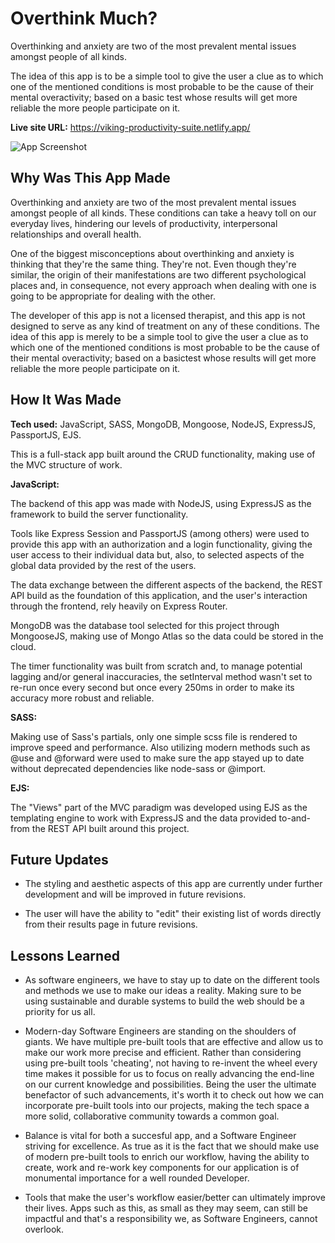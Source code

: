 # Overthink Much?

Overthinking and anxiety are two of the most prevalent mental issues amongst people of all kinds. 

The idea of this app is to be a simple tool to give the user a clue as to which one of the mentioned conditions is most probable to be the cause of their mental overactivity; based on a basic test whose results will get more reliable the more people participate on it.

**Live site URL:** https://viking-productivity-suite.netlify.app/

![App Screenshot](/src/App%20Screenshot.png)

## Why Was This App Made

Overthinking and anxiety are two of the most prevalent mental issues amongst people of all kinds. These conditions can take a heavy toll on our everyday lives, hindering our levels of productivity, interpersonal relationships and overall health.

One of the biggest misconceptions about overthinking and anxiety is thinking that they're the same thing. They're not. Even though they're similar, the origin of their manifestations are two different psychological places and, in consequence, not every approach when dealing with one is going to be appropriate for dealing with the other.

The developer of this app is not a licensed therapist, and this app is not designed to serve as any kind of treatment on any of these conditions. The idea of this app is merely to be a simple tool to give the user a clue as to which one of the mentioned conditions is most probable to be the cause of their mental overactivity; based on a basictest whose results will get more reliable the more people participate on it.

## How It Was Made

**Tech used:**  JavaScript, SASS, MongoDB, Mongoose, NodeJS, ExpressJS, PassportJS, EJS.

This is a full-stack app built around the CRUD functionality, making use of the MVC structure of work.

**JavaScript:**

The backend of this app was made with NodeJS, using ExpressJS as the framework to build the server functionality.

Tools like Express Session and PassportJS (among others) were used to provide this app with an authorization and a login functionality, giving the user access to their individual data but, also, to selected aspects of the global data provided by the rest of the users.

The data exchange between the different aspects of the backend, the REST API build as the foundation of this application, and the user's interaction through the frontend, rely heavily on Express Router.

MongoDB was the database tool selected for this project through MongooseJS, making use of Mongo Atlas so the data could be stored in the cloud.

The timer functionality was built from scratch and, to manage potential lagging and/or general inaccuracies, the setInterval method wasn't set to re-run once every second but once every 250ms in order to make its accuracy more robust and reliable.

**SASS:** 

Making use of Sass's partials, only one simple scss file is rendered to improve speed and performance. Also utilizing modern methods such as @use and @forward were used to make sure the app stayed up to date without deprecated dependencies like node-sass or @import.

**EJS:**

The "Views" part of the MVC paradigm was developed using EJS as the templating engine to work with ExpressJS and the data provided to-and-from the REST API built around this project.

## Future Updates

- The styling and aesthetic aspects of this app are currently under further development and will be improved in future revisions.

- The user will have the ability to "edit" their existing list of words directly from their results page in future revisions.

## Lessons Learned

- As software engineers, we have to stay up to date on the different tools and methods we use to make our ideas a reality. Making sure to be using sustainable and durable systems to build the web should be a priority for us all.

- Modern-day Software Engineers are standing on the shoulders of giants. We have multiple pre-built tools that are effective and allow us to make our work more precise and efficient. Rather than considering using pre-built tools 'cheating', not having to re-invent the wheel every time makes it possible for us to focus on really advancing the end-line on our current knowledge and possibilities. Being the user the ultimate benefactor of such advancements, it's worth it to check out how we can incorporate pre-built tools into our projects, making the tech space a more solid, collaborative community towards a common goal. 

- Balance is vital for both a succesful app, and a Software Engineer striving for excellence. As true as it is the fact that we should make use of modern pre-built tools to enrich our workflow, having the ability to create, work and re-work key components for our application is of monumental importance for a well rounded Developer.

- Tools that make the user's workflow easier/better can ultimately improve their lives. Apps such as this, as small as they may seem, can still be impactful and that's a responsibility we, as Software Engineers, cannot overlook.